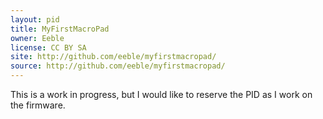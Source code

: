```yaml
---
layout: pid
title: MyFirstMacroPad
owner: Eeble
license: CC BY SA
site: http://github.com/eeble/myfirstmacropad/
source: http://github.com/eeble/myfirstmacropad/
---
```

This is a work in progress, but I would like to reserve the PID as I work on the firmware.
